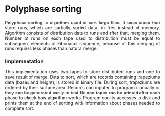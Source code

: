 # Polyphase sorting
<p align="justify">Polyphase sorting is algorithm used to sort large files. It uses tapes that store runs, which are partially sorted data, in files instead of memory. Algorithm consists of distribution data to runs and after that, merging them. Number of runs on each tape used to distribution must be equal to subsequent elements of Fibonacci sequence, because of this merging of runs requires less phases than natural merge.</p>

### Implementation
<p align="justify">This implementation uses two tapes to store distributed runs and one to save result of merge. Data to sort, which are records containing trapeziums data (bases and height), is stored in binary file. During sort, trapeziums are ordered by their surface area. Records can inputed to program manually or they can be generated easily to test file and tapes can be printed after each phase to check how algorithm works. Program counts accesses to disk and prints them at the end of sorting with information about phases needed to complete sort.</p>
